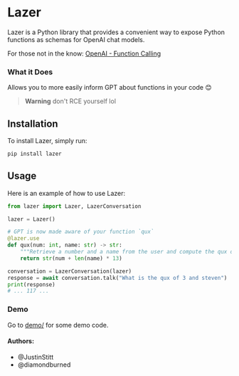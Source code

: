 # Lazer

Lazer is a Python library that provides a convenient way to expose Python functions as schemas for OpenAI chat models.

For those not in the know: [OpenAI - Function Calling](https://platform.openai.com/docs/guides/gpt/function-calling)

### What it Does

Allows you to more easily inform GPT about functions in your code 😊

> **Warning** don't RCE yourself lol

## Installation

To install Lazer, simply run:

```bash
pip install lazer
```

## Usage

Here is an example of how to use Lazer:

```python
from lazer import Lazer, LazerConversation

lazer = Lazer()

# GPT is now made aware of your function `qux`
@lazer.use
def qux(num: int, name: str) -> str:
    """Retrieve a number and a name from the user and compute the qux of it"""
    return str(num + len(name) * 13)

conversation = LazerConversation(lazer)
response = await conversation.talk("What is the qux of 3 and steven")
print(response)
# ... 117 ...
```

### Demo

Go to [demo/](demo/) for some demo code.

#### Authors:

* @JustinStitt
* @diamondburned

